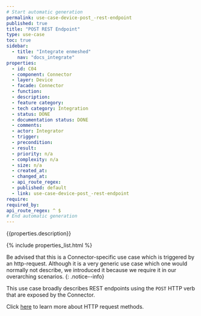 ```yaml
---
# Start automatic generation
permalink: use-case-device-post_-rest-endpoint
published: true
title: "POST REST Endpoint"
type: use-case
toc: true
sidebar:
  - title: "Integrate enmeshed"
    nav: "docs_integrate"
properties:
  - id: C04
  - component: Connector
  - layer: Device
  - facade: Connector
  - function:
  - description:
  - feature category:
  - tech category: Integration
  - status: DONE
  - documentation status: DONE
  - comments:
  - actor: Integrator
  - trigger:
  - precondition:
  - result:
  - priority: n/a
  - complexity: n/a
  - size: n/a
  - created_at:
  - changed_at:
  - api_route_regex:  
  - published: default
  - link: use-case-device-post_-rest-endpoint
require:
required_by:
api_route_regex: ^ $
# End automatic generation
---
```


{{properties.description}}

{% include properties_list.html %}

Be advised that this is a Connector-specific use case which is triggered by an http-request. Although it is a very generic use case which one would normally not describe, we introduced it because we require it in our overarching scenarios.
{: .notice--info}

This use case broadly describes REST endpoints using the `POST` HTTP verb
that are exposed by the Connector.

Click [here](https://developer.mozilla.org/en-US/docs/Web/HTTP/Methods) to learn
more about HTTP request methods.
